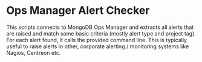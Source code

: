 Ops Manager Alert Checker
=========================


This scripts connects to MongoDB Ops Manager and extracts all alerts that are raised and match some basic criteria (mostly alert type and project tag). For each alert found, it calls the provided command line. This is typically useful to raise alerts in other, corporate alerting / monitoring systems like Nagios, Centreon etc.

